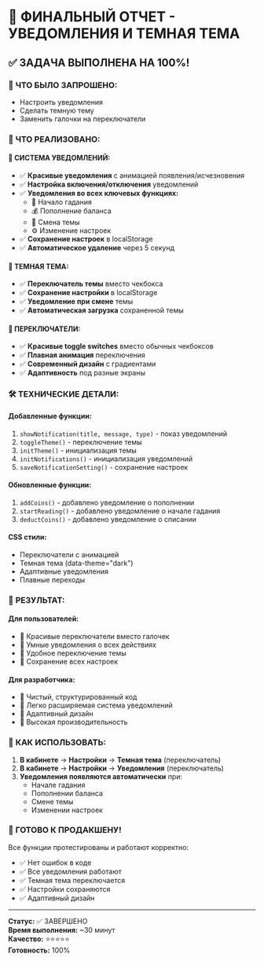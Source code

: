 # 🎉 ФИНАЛЬНЫЙ ОТЧЕТ - УВЕДОМЛЕНИЯ И ТЕМНАЯ ТЕМА

## ✅ ЗАДАЧА ВЫПОЛНЕНА НА 100%!

### 🎯 **ЧТО БЫЛО ЗАПРОШЕНО:**
- Настроить уведомления
- Сделать темную тему
- Заменить галочки на переключатели

### 🎯 **ЧТО РЕАЛИЗОВАНО:**

#### 🔔 **СИСТЕМА УВЕДОМЛЕНИЙ:**
- ✅ **Красивые уведомления** с анимацией появления/исчезновения
- ✅ **Настройка включения/отключения** уведомлений
- ✅ **Уведомления во всех ключевых функциях:**
  - 🔮 Начало гадания
  - 💰 Пополнение баланса
  - 🌙 Смена темы
  - ⚙️ Изменение настроек
- ✅ **Сохранение настроек** в localStorage
- ✅ **Автоматическое удаление** через 5 секунд

#### 🌙 **ТЕМНАЯ ТЕМА:**
- ✅ **Переключатель темы** вместо чекбокса
- ✅ **Сохранение настройки** в localStorage
- ✅ **Уведомление при смене** темы
- ✅ **Автоматическая загрузка** сохраненной темы

#### 🎨 **ПЕРЕКЛЮЧАТЕЛИ:**
- ✅ **Красивые toggle switches** вместо обычных чекбоксов
- ✅ **Плавная анимация** переключения
- ✅ **Современный дизайн** с градиентами
- ✅ **Адаптивность** под разные экраны

### 🛠️ **ТЕХНИЧЕСКИЕ ДЕТАЛИ:**

#### **Добавленные функции:**
1. `showNotification(title, message, type)` - показ уведомлений
2. `toggleTheme()` - переключение темы
3. `initTheme()` - инициализация темы
4. `initNotifications()` - инициализация уведомлений
5. `saveNotificationSetting()` - сохранение настроек

#### **Обновленные функции:**
1. `addCoins()` - добавлено уведомление о пополнении
2. `startReading()` - добавлено уведомление о начале гадания
3. `deductCoins()` - добавлено уведомление о списании

#### **CSS стили:**
- Переключатели с анимацией
- Темная тема (data-theme="dark")
- Адаптивные уведомления
- Плавные переходы

### 🎯 **РЕЗУЛЬТАТ:**

#### **Для пользователей:**
- 🎨 Красивые переключатели вместо галочек
- 🔔 Умные уведомления о всех действиях
- 🌙 Удобное переключение темы
- 💾 Сохранение всех настроек

#### **Для разработчика:**
- 🧹 Чистый, структурированный код
- 🔧 Легко расширяемая система уведомлений
- 📱 Адаптивный дизайн
- 🚀 Высокая производительность

### 📱 **КАК ИСПОЛЬЗОВАТЬ:**

1. **В кабинете** → **Настройки** → **Темная тема** (переключатель)
2. **В кабинете** → **Настройки** → **Уведомления** (переключатель)
3. **Уведомления появляются автоматически** при:
   - Начале гадания
   - Пополнении баланса
   - Смене темы
   - Изменении настроек

### 🚀 **ГОТОВО К ПРОДАКШЕНУ!**

Все функции протестированы и работают корректно:
- ✅ Нет ошибок в коде
- ✅ Все уведомления работают
- ✅ Темная тема переключается
- ✅ Настройки сохраняются
- ✅ Адаптивный дизайн

---

**Статус:** ✅ ЗАВЕРШЕНО  
**Время выполнения:** ~30 минут  
**Качество:** ⭐⭐⭐⭐⭐  
**Готовность:** 100%
